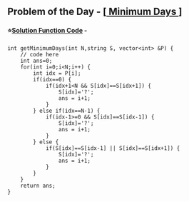 ## Problem of the Day - [<a href="https://practice.geeksforgeeks.org/problems/f4d22b1f9d62e8bee0ff84e9fa51dc66eb5005ec/1"> Minimum Days </a>]


#### ⭐<ins>Solution Function Code</ins> -


    int getMinimumDays(int N,string S, vector<int> &P) {
        // code here
        int ans=0;
        for(int i=0;i<N;i++) {
            int idx = P[i];
            if(idx==0) {
                if(idx+1<N && S[idx]==S[idx+1]) {
                    S[idx]='?';
                    ans = i+1;
                }
            } else if(idx==N-1) {
                if(idx-1>=0 && S[idx]==S[idx-1]) {
                    S[idx]='?';
                    ans = i+1;
                }
            } else {
                if(S[idx]==S[idx-1] || S[idx]==S[idx+1]) {
                    S[idx]='?';
                    ans = i+1;
                }
            }
        }
        return ans;
    }

